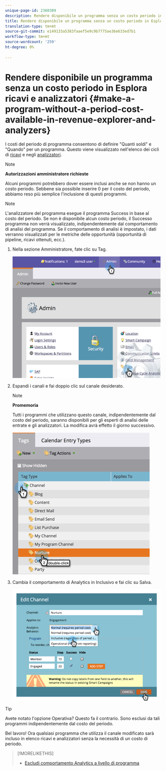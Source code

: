```yaml
---
unique-page-id: 2360389
description: Rendere disponibile un programma senza un costo periodo in Esplora ricavi e analisti - Documenti Marketo - Documentazione prodotto
title: Rendere disponibile un programma senza un costo periodo in Esplora ricavi e analizzatori
translation-type: tm+mt
source-git-commit: e149133a5383faaef5e9c9b7775ae36e633ed7b1
workflow-type: tm+mt
source-wordcount: '259'
ht-degree: 0%

---
```



# Rendere disponibile un programma senza un costo periodo in Esplora ricavi e analizzatori {#make-a-program-without-a-period-cost-available-in-revenue-explorer-and-analyzers}

I costi del periodo di programma consentono di definire &quot;Quanti soldi&quot; e &quot;Quando&quot; per un programma. Questo viene visualizzato nell&#39;elenco dei cicli di [ricavi](http://docs.marketo.com/display/docs/revenue+cycle+analytics) e negli [analizzatori](../../../../product-docs/reporting/revenue-cycle-analytics/opportunity-influence-analyzer/tell-the-marketing-story-with-an-opportunity-influence-analyzer.md).

>[!NOTE]
>
>**Autorizzazioni amministratore richieste**

Alcuni programmi potrebbero dover essere inclusi anche se non hanno un costo periodo. Sebbene sia possibile inserire 0 per il costo del periodo, abbiamo reso più semplice l&#39;inclusione di questi programmi.

>[!NOTE]
>
>L&#39;analizzatore del programma esegue il programma Success in base al costo del periodo. Se non è disponibile alcun costo periodo, il Successo programma non verrà visualizzato, indipendentemente dal comportamento di analisi del programma. Se il comportamento di analisi è impostato, i dati verranno visualizzati per le metriche delle opportunità (opportunità di pipeline, ricavi ottenuti, ecc.).

1. Nella sezione Amministratore, fate clic su Tag.

   ![](assets/image2014-9-17-12-3a35-3a32.png)

1. Espandi i canali e fai doppio clic sul canale desiderato.

   >[!NOTE]
   >
   >**Promemoria**
   >
   >Tutti i programmi che utilizzano questo canale, indipendentemente dal costo del periodo, saranno disponibili per gli esperti di analisi delle entrate e gli analizzatori. La modifica avrà effetto il giorno successivo.

   ![](assets/image2014-9-17-12-3a36-3a7.png)

1. Cambia il comportamento di Analytics in Inclusivo e fai clic su Salva.

   ![](assets/image2014-9-17-12-3a36-3a13.png)

>[!TIP]
>
>Avete notato l&#39;opzione Operativa? Questo fa il contrario. Sono esclusi da tali programmi indipendentemente dal costo del periodo.

Bel lavoro! Ora qualsiasi programma che utilizza il canale modificato sarà incluso in elenco ricavi e analizzatori senza la necessità di un costo di periodo.

>[!MORELIKETHIS]
>
>* [Escludi comportamento Analytics a livello di programma](override-analytics-behavior-at-the-program-level.md)

>




